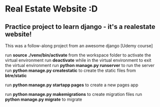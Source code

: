 # Real Estate Website :D
## Practice project to learn django - it's a realestate website!
This was a follow-along project from an awesome django [Udemy course]


run **source ./venv/bin/activate** from the workspace folder to activate the virtual environment
run **deactivate** while in the virtual environment to exit the virtual environment
run **python manage.py runserver** to run the server
run **python manage.py createstatic** to create the static files from **btre/static**

run **python manage.py startapp pages** to create a new pages app

run **python manage.py makemigrations** to create migration files
run **python manage.py migrate** to migrate
